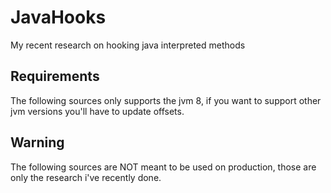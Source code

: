 # JavaHooks
My recent research on hooking java interpreted methods

## Requirements
The following sources only supports the jvm 8, if you want to support other jvm versions you'll have to update offsets.

## Warning
The following sources are NOT meant to be used on production, those are only the research i've recently done. 
